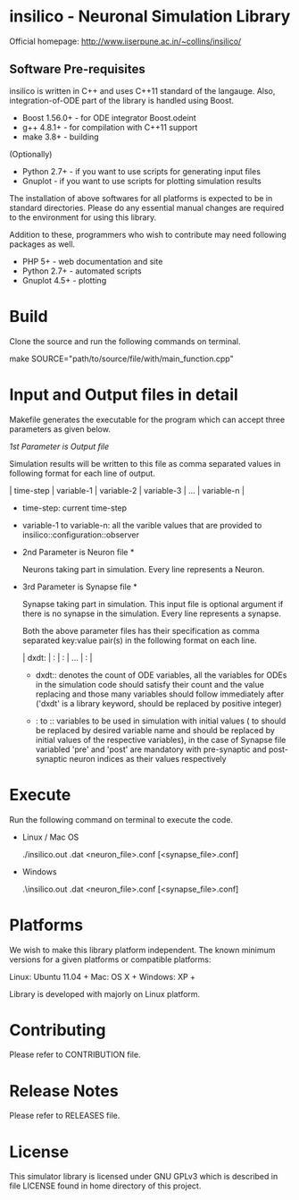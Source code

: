 
insilico - Neuronal Simulation Library
======================================

Official homepage: http://www.iiserpune.ac.in/~collins/insilico/

Software Pre-requisites
-----------------------

insilico is written in C++ and uses C++11 standard of the langauge. Also, integration-of-ODE part of the library is handled using Boost.

* Boost 1.56.0+ - for ODE integrator Boost.odeint
* g++ 4.8.1+ - for compilation with C++11 support
* make 3.8+ - building

(Optionally)
* Python 2.7+ - if you want to use scripts for generating input files
* Gnuplot - if you want to use scripts for plotting simulation results

The installation of above softwares for all platforms is expected to be in standard directories. Please do any essential manual changes are required to the environment for using this library.

Addition to these, programmers who wish to contribute may need following packages as well.

* PHP 5+ - web documentation and site
* Python 2.7+ - automated scripts
* Gnuplot 4.5+ - plotting

Build
=====

Clone the source and run the following commands on terminal.

   make SOURCE="path/to/source/file/with/main_function.cpp"

Input and Output files in detail
================================

Makefile generates the executable for the program which can accept three parameters as given below.

*1st Parameter is Output file*

  Simulation results will be written to this file as comma separated values in following format for each line of output.

  | time-step | variable-1 | variable-2 | variable-3 | ... | variable-n |

  - time-step:
    current time-step
  
  - variable-1 to variable-n:
    all the varible values that are provided to insilico::configuration::observer

* 2nd Parameter is Neuron file *

  Neurons taking part in simulation. Every line represents a Neuron.

* 3rd Parameter is Synapse file *

  Synapse taking part in simulation. This input file is optional argument if there is no synapse in the simulation. Every line represents a synapse.

  Both the above parameter files has their specification as comma separated key:value pair(s) in the following format on each line.

  | dxdt:<ODE-vars> | <var1>:<init> | <var2>:<init> | ... | <varN>:<init> |

  - dxdt:<ODE-vars>:
    denotes the count of ODE variables, all the variables for ODEs in the simulation code should satisfy their count and the value replacing <ODE-vars> and those many variables should follow immediately after ('dxdt' is a library keyword, <ODE-vars> should be replaced by positive integer)
  
  - <var1>:<init> to <varN>:<init>:
    variables to be used in simulation with initial values (<var1> to <varN> should be replaced by desired variable name and <init> should be replaced by initial values of the respective variables), in the case of Synapse file variabled 'pre' and 'post' are mandatory with pre-synaptic and post-synaptic neuron indices as their values respectively

Execute
=======

Run the following command on terminal to execute the code.

* Linux / Mac OS

  ./insilico.out <outputfile>.dat <neuron_file>.conf [<synapse_file>.conf]

* Windows

  .\insilico.out <outputfile>.dat <neuron_file>.conf [<synapse_file>.conf]

Platforms
=========

We wish to make this library platform independent. The known minimum versions for a given platforms or compatible platforms:

Linux:   Ubuntu 11.04 +
Mac:     OS X +
Windows: XP +

Library is developed with majorly on Linux platform.

Contributing
============

Please refer to CONTRIBUTION file.

Release Notes
=============

Please refer to RELEASES file.

License
=======

This simulator library is licensed under GNU GPLv3 which is described in file LICENSE found in home directory of this project.

